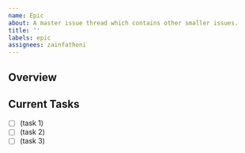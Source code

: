 ```yaml
---
name: Epic
about: A master issue thread which contains other smaller issues.
title: ''
labels: epic
assignees: zainfathoni
---
```


## Overview

<!-- Describe what this epic is all about and how the project could benefit from it. -->

## Current Tasks

<!-- List all the tasks here in markdown checkboxes. We can later spin-off these into their own issue threads through the GitHub UI. -->

- [ ] (task 1)
- [ ] (task 2)
- [ ] (task 3)
